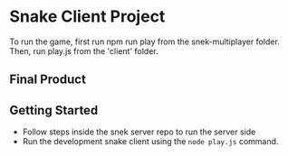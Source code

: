 # Snake Client Project

To run the game, first run npm run play from the snek-multiplayer folder.
Then, run play.js from the 'client' folder.

## Final Product


## Getting Started

- Follow steps inside the snek server repo to run the server side
- Run the development snake client using the `node play.js` command.